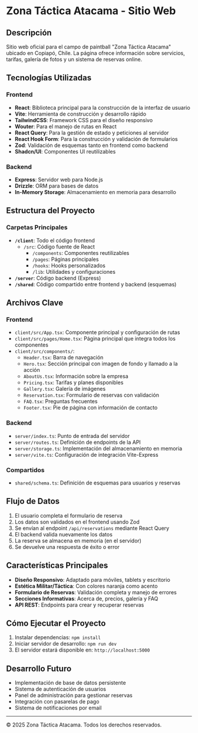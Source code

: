 # Zona Táctica Atacama - Sitio Web

## Descripción
Sitio web oficial para el campo de paintball "Zona Táctica Atacama" ubicado en Copiapó, Chile. La página ofrece información sobre servicios, tarifas, galería de fotos y un sistema de reservas online.

## Tecnologías Utilizadas

### Frontend
- **React**: Biblioteca principal para la construcción de la interfaz de usuario
- **Vite**: Herramienta de construcción y desarrollo rápido
- **TailwindCSS**: Framework CSS para el diseño responsivo
- **Wouter**: Para el manejo de rutas en React
- **React Query**: Para la gestión de estado y peticiones al servidor
- **React Hook Form**: Para la construcción y validación de formularios
- **Zod**: Validación de esquemas tanto en frontend como backend
- **Shadcn/UI**: Componentes UI reutilizables

### Backend
- **Express**: Servidor web para Node.js
- **Drizzle**: ORM para bases de datos
- **In-Memory Storage**: Almacenamiento en memoria para desarrollo

## Estructura del Proyecto

### Carpetas Principales
- **`/client`**: Todo el código frontend
  - `/src`: Código fuente de React
    - `/components`: Componentes reutilizables
    - `/pages`: Páginas principales
    - `/hooks`: Hooks personalizados
    - `/lib`: Utilidades y configuraciones
- **`/server`**: Código backend (Express)
- **`/shared`**: Código compartido entre frontend y backend (esquemas)

## Archivos Clave

### Frontend
- `client/src/App.tsx`: Componente principal y configuración de rutas
- `client/src/pages/Home.tsx`: Página principal que integra todos los componentes
- `client/src/components/`:
  - `Header.tsx`: Barra de navegación
  - `Hero.tsx`: Sección principal con imagen de fondo y llamado a la acción
  - `AboutUs.tsx`: Información sobre la empresa
  - `Pricing.tsx`: Tarifas y planes disponibles
  - `Gallery.tsx`: Galería de imágenes
  - `Reservation.tsx`: Formulario de reservas con validación
  - `FAQ.tsx`: Preguntas frecuentes
  - `Footer.tsx`: Pie de página con información de contacto

### Backend
- `server/index.ts`: Punto de entrada del servidor
- `server/routes.ts`: Definición de endpoints de la API
- `server/storage.ts`: Implementación del almacenamiento en memoria
- `server/vite.ts`: Configuración de integración Vite-Express

### Compartidos
- `shared/schema.ts`: Definición de esquemas para usuarios y reservas

## Flujo de Datos
1. El usuario completa el formulario de reserva
2. Los datos son validados en el frontend usando Zod
3. Se envían al endpoint `/api/reservations` mediante React Query
4. El backend valida nuevamente los datos
5. La reserva se almacena en memoria (en el servidor)
6. Se devuelve una respuesta de éxito o error

## Características Principales
- **Diseño Responsivo**: Adaptado para móviles, tablets y escritorio
- **Estética Militar/Táctica**: Con colores naranja como acento
- **Formulario de Reservas**: Validación completa y manejo de errores
- **Secciones Informativas**: Acerca de, precios, galería y FAQ
- **API REST**: Endpoints para crear y recuperar reservas

## Cómo Ejecutar el Proyecto
1. Instalar dependencias: `npm install`
2. Iniciar servidor de desarrollo: `npm run dev`
3. El servidor estará disponible en: `http://localhost:5000`

## Desarrollo Futuro
- Implementación de base de datos persistente
- Sistema de autenticación de usuarios
- Panel de administración para gestionar reservas
- Integración con pasarelas de pago
- Sistema de notificaciones por email

---
© 2025 Zona Táctica Atacama. Todos los derechos reservados.